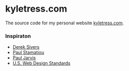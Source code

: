 kyletress.com
=============

The source code for my personal website [kyletress.com](http://www.kyletress.com).

### Inspiraton
* [Derek Sivers](http://www.sivers.org)
* [Paul Stamatiou](http://www.paulstamatiou.com)
* [Paul Jarvis](http://www.pjrvs.com)
* [U.S. Web Design Standards](https://playbook.cio.gov/designstandards/)
